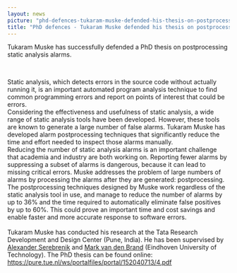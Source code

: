 ```yaml
---
layout: news
picture: "phd-defences-tukaram-muske-defended-his-thesis-on-postprocessing-static-analysis-alarms.png"
title: "PhD defences - Tukaram Muske defended his thesis on postprocessing static analysis alarms"
---
```


<p>
<style type="text/css"><!--td {border: 1px solid #ccc;}br {mso-data-placement:same-cell;}-->
</style>
Tukaram Muske has successfully defended a PhD thesis on postprocessing static analysis alarms.</p>

<p>&nbsp;</p>

<p>Static analysis, which detects errors in the source code without actually running it, is an important automated program analysis technique to find common programming errors and report on points of interest that could be errors.<br />
Considering the effectiveness and usefulness of static analysis, a wide range of static analysis tools have been developed. However, these tools are known to generate a large number of false alarms. Tukaram Muske has developed alarm postprocessing techniques that significantly reduce the time and effort needed to inspect those alarms manually.<br />
Reducing the number of static analysis alarms is an important challenge that academia and industry are both working on. Reporting fewer alarms by suppressing a subset of alarms is dangerous, because it can lead to missing critical errors. Muske addresses the problem of large numbers of alarms by processing the alarms after they are generated: postprocessing.<br />
The postprocessing techniques designed by Muske work regardless of the static analysis tool in use, and manage to reduce the number of alarms by up to 36% and the time required to automatically eliminate false positives by up to 60%. This could prove an important time and cost savings and enable faster and more accurate response to software errors.<br />
<br />
Tukaram Muske has conducted his research at the Tata Research Development and Design Center (Pune, India). He has been supervised by <a href="https://www.win.tue.nl/~aserebre/">Alexander Serebrenik</a> and <a href="https://www.tue.nl/en/research/researchers/mark-van-den-brand/">Mark van den Brand</a> (Eindhoven University of Technology). The PhD thesis can be found online: <a href="https://pure.tue.nl/ws/portalfiles/portal/152040713/4.pdf">https://pure.tue.nl/ws/portalfiles/portal/152040713/4.pdf</a></p>

		